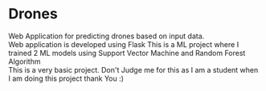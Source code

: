 # Drones
Web Application for predicting drones based on input data.<br>
Web application is developed using Flask <be>
This is a ML project where I trained 2 ML models using Support Vector Machine and Random Forest Algorithm<br>
This is a very basic project. Don't Judge me for this as I am a student when I am doing this project thank You :)
